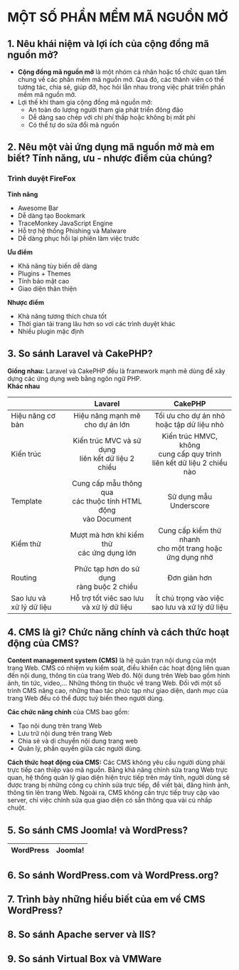 # MỘT SỐ PHẦN MỀM MÃ NGUỒN MỞ

## 1. Nêu khái niệm và lợi ích của cộng đồng mã nguồn mở?

- **Cộng đồng mã nguồn mở** là một nhóm cá nhân hoặc tổ chức quan tâm chung về các phần mềm mã nguồn mở. Qua đó, các thành viên có thể tương tác, chia sẻ, giúp đỡ, học hỏi lẫn nhau trong việc phát triển phần mềm mã nguồn mở.
- Lợi thế khi tham gia cộng đồng mã nguồn mở:
  - An toàn do lượng người tham gia phát triển đông đảo
  - Dễ dàng sao chép với chi phí thấp hoặc không bị mất phí
  - Có thể tự do sửa đổi mã nguồn

## 2. Nêu một vài ứng dụng mã nguồn mở mà em biết? Tính năng, ưu - nhược điểm của chúng?

### **Trình duyệt FireFox**

**Tính năng**

- Awesome Bar
- Dễ dàng tạo Bookmark
- TraceMonkey JavaScript Engine
- Hỗ trợ hệ thống Phishing và Malware
- Dễ dàng phục hồi lại phiên làm việc trước

**Ưu điểm**

- Khả năng tùy biến dễ dàng
- Plugins + Themes
- Tính bảo mật cao
- Giao diện thân thiện

**Nhược điểm**

- Khả năng tương thích chưa tốt
- Thời gian tải trang lâu hơn so vơi các trình duyệt khác
- Nhiều plugin mặc định

## 3. So sánh Laravel và CakePHP?

**Giống nhau:** Laravel và CakePHP đều là framework mạnh mẽ dùng để xây dựng các ứng dụng web bằng ngôn ngữ PHP.  
**Khác nhau**

|                             |                              Lavarel                               |                                   CakePHP                                   |
| --------------------------- | :----------------------------------------------------------------: | :-------------------------------------------------------------------------: |
| Hiệu năng cơ bản            |                 Hiệu năng mạnh mẽ<br>cho dự án lớn                 |                Tối ưu cho dự án nhỏ<br>hoặc tập dữ liệu nhỏ                 |
| Kiến trúc                   |        Kiến trúc MVC và sử dụng<br>liên kết dữ liệu 2 chiều        | Kiến trúc HMVC, không<br>cung cấp quy trình<br>liên kết dữ liệu 2 chiều nào |
| Template                    | Cung cấp mẫu thông qua<br>các thuộc tính HTML động<br>vào Document |                           Sử dụng mẫu Underscore                            |
| Kiểm thử                    |            Mượt mà hơn khi kiểm thử<br>các ứng dụng lớn            |        Cung cấp kiểm thử nhanh<br>cho một trang hoặc<br>ứng dụng nhở        |
| Routing                     |            Phức tạp hơn do sử dụng<br>ràng buộc 2 chiều            |                                Đơn giản hơn                                 |
| Sao lưu và<br>xử lý dữ liệu |            Hỗ trợ tốt viêc sao lưu<br> và xử lý dữ liệu            |              Ít chú trọng vào việc<br>sao lưu và xử lý dữ liệu              |

## 4. CMS là gì? Chức năng chính và cách thức hoạt động của CMS?

**Content management system (CMS)** là hệ quản trạn nội dung của một trang Web. CMS có nhiệm vụ kiểm soát, điều khiển các hoạt động liên quan đến nội dung, thông tin của trang Web đó. Nội dung trên Web bao gồm hình ảnh, tin tức, video,... Những thông tin thuộc về trang Web. Đối với một số trình CMS nâng cao, những thao tác phức tạp như giao diện, danh mục của trang Web đều có thể được tuỳ biến theo người dùng.

**Các chức năng chính** của CMS bao gồm:

- Tạo nội dung trên trang Web
- Lưu trữ nội dung trên trang Web
- Chia sẻ và di chuyển nội dung trang web
- Quản lý, phần quyền giữa các người dùng.

**Cách thức hoạt động của CMS:** Các CMS không yêu cầu người dùng phải trực tiếp can thiệp vào mã nguồn. Bằng khả năng chỉnh sửa trang Web trực quan, hệ thống quản lý giao diện hiện trực tiếp trên máy tính, người dùng sẽ được trang bị những công cụ chỉnh sửa trực tiếp, để viết bài, đăng hình ảnh, thông tin lên trang Web. Ngoài ra, CMS không cần trực tiếp truy cập vào server, chỉ việc chỉnh sửa qua giao diện có sẵn thông qua vài cú nhấp chuột.

## 5. So sánh CMS Joomla! và WordPress?

| WordPress | Joomla! |
| :-------: | :-----: |

## 6. So sánh WordPress.com và WordPress.org?

## 7. Trình bày những hiểu biết của em về CMS WordPress?

## 8. So sánh Apache server và IIS?

## 9. So sánh Virtual Box và VMWare
